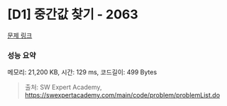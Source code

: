 # [D1] 중간값 찾기 - 2063 

[문제 링크](https://swexpertacademy.com/main/code/problem/problemDetail.do?contestProbId=AV5QPsXKA2UDFAUq) 

### 성능 요약

메모리: 21,200 KB, 시간: 129 ms, 코드길이: 499 Bytes



> 출처: SW Expert Academy, https://swexpertacademy.com/main/code/problem/problemList.do